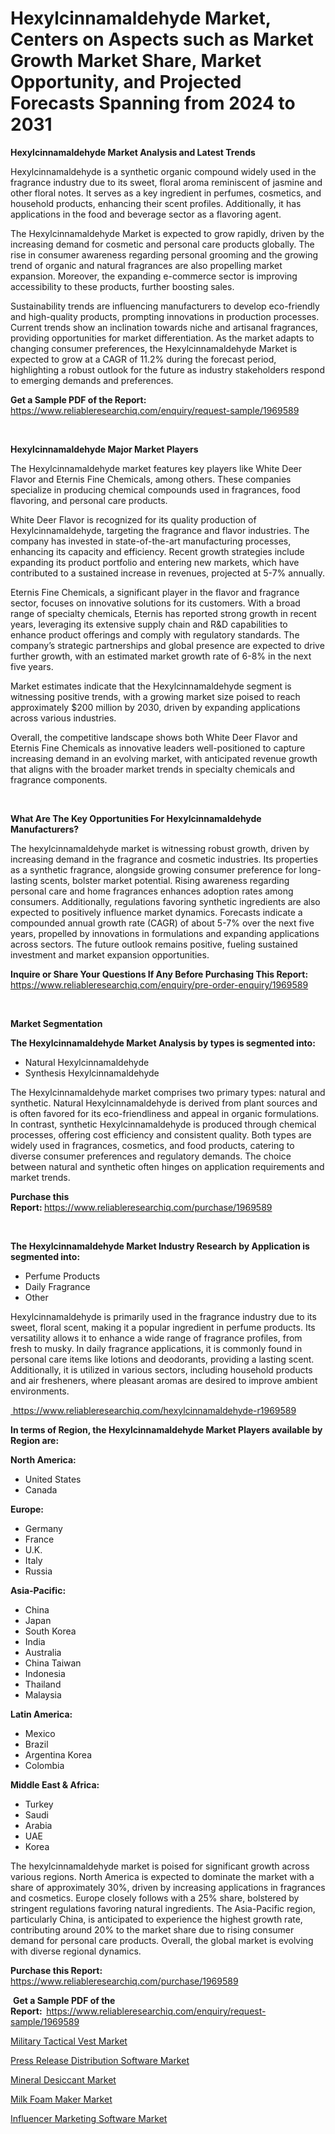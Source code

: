 <p><h1>Hexylcinnamaldehyde Market, Centers on Aspects such as Market Growth Market Share, Market Opportunity, and Projected Forecasts Spanning from 2024 to 2031</h1></p><p><strong>Hexylcinnamaldehyde Market Analysis and Latest Trends</strong></p>
<p><p>Hexylcinnamaldehyde is a synthetic organic compound widely used in the fragrance industry due to its sweet, floral aroma reminiscent of jasmine and other floral notes. It serves as a key ingredient in perfumes, cosmetics, and household products, enhancing their scent profiles. Additionally, it has applications in the food and beverage sector as a flavoring agent.</p><p>The Hexylcinnamaldehyde Market is expected to grow rapidly, driven by the increasing demand for cosmetic and personal care products globally. The rise in consumer awareness regarding personal grooming and the growing trend of organic and natural fragrances are also propelling market expansion. Moreover, the expanding e-commerce sector is improving accessibility to these products, further boosting sales.</p><p>Sustainability trends are influencing manufacturers to develop eco-friendly and high-quality products, prompting innovations in production processes. Current trends show an inclination towards niche and artisanal fragrances, providing opportunities for market differentiation. As the market adapts to changing consumer preferences, the Hexylcinnamaldehyde Market is expected to grow at a CAGR of 11.2% during the forecast period, highlighting a robust outlook for the future as industry stakeholders respond to emerging demands and preferences.</p></p>
<p><strong>Get a Sample PDF of the Report:&nbsp;</strong> <a href="https://www.reliableresearchiq.com/enquiry/request-sample/1969589?utm_campaign=1144&utm_medium=2&utm_source=Github&utm_content=ia&utm_term=14112024&utm_id=hexylcinnamaldehyde">https://www.reliableresearchiq.com/enquiry/request-sample/1969589</a></p>
<p>&nbsp;</p>
<p><strong>Hexylcinnamaldehyde Major Market Players</strong></p>
<p><p>The Hexylcinnamaldehyde market features key players like White Deer Flavor and Eternis Fine Chemicals, among others. These companies specialize in producing chemical compounds used in fragrances, food flavoring, and personal care products.</p><p>White Deer Flavor is recognized for its quality production of Hexylcinnamaldehyde, targeting the fragrance and flavor industries. The company has invested in state-of-the-art manufacturing processes, enhancing its capacity and efficiency. Recent growth strategies include expanding its product portfolio and entering new markets, which have contributed to a sustained increase in revenues, projected at 5-7% annually.</p><p>Eternis Fine Chemicals, a significant player in the flavor and fragrance sector, focuses on innovative solutions for its customers. With a broad range of specialty chemicals, Eternis has reported strong growth in recent years, leveraging its extensive supply chain and R&D capabilities to enhance product offerings and comply with regulatory standards. The company’s strategic partnerships and global presence are expected to drive further growth, with an estimated market growth rate of 6-8% in the next five years.</p><p>Market estimates indicate that the Hexylcinnamaldehyde segment is witnessing positive trends, with a growing market size poised to reach approximately $200 million by 2030, driven by expanding applications across various industries.</p><p>Overall, the competitive landscape shows both White Deer Flavor and Eternis Fine Chemicals as innovative leaders well-positioned to capture increasing demand in an evolving market, with anticipated revenue growth that aligns with the broader market trends in specialty chemicals and fragrance components.</p></p>
<p>&nbsp;</p>
<p><strong>What Are The Key Opportunities For Hexylcinnamaldehyde Manufacturers?</strong></p>
<p><p>The hexylcinnamaldehyde market is witnessing robust growth, driven by increasing demand in the fragrance and cosmetic industries. Its properties as a synthetic fragrance, alongside growing consumer preference for long-lasting scents, bolster market potential. Rising awareness regarding personal care and home fragrances enhances adoption rates among consumers. Additionally, regulations favoring synthetic ingredients are also expected to positively influence market dynamics. Forecasts indicate a compounded annual growth rate (CAGR) of about 5-7% over the next five years, propelled by innovations in formulations and expanding applications across sectors. The future outlook remains positive, fueling sustained investment and market expansion opportunities.</p></p>
<p><strong>Inquire or Share Your Questions If Any Before Purchasing This Report:</strong> <a href="https://www.reliableresearchiq.com/enquiry/pre-order-enquiry/1969589?utm_campaign=1144&utm_medium=2&utm_source=Github&utm_content=ia&utm_term=14112024&utm_id=hexylcinnamaldehyde">https://www.reliableresearchiq.com/enquiry/pre-order-enquiry/1969589</a></p>
<p>&nbsp;</p>
<p><strong>Market Segmentation</strong></p>
<p><strong>The Hexylcinnamaldehyde Market Analysis by types is segmented into:</strong></p>
<p><ul><li>Natural Hexylcinnamaldehyde</li><li>Synthesis Hexylcinnamaldehyde</li></ul></p>
<p><p>The Hexylcinnamaldehyde market comprises two primary types: natural and synthetic. Natural Hexylcinnamaldehyde is derived from plant sources and is often favored for its eco-friendliness and appeal in organic formulations. In contrast, synthetic Hexylcinnamaldehyde is produced through chemical processes, offering cost efficiency and consistent quality. Both types are widely used in fragrances, cosmetics, and food products, catering to diverse consumer preferences and regulatory demands. The choice between natural and synthetic often hinges on application requirements and market trends.</p></p>
<p><strong>Purchase this Report:&nbsp;</strong><a href="https://www.reliableresearchiq.com/purchase/1969589?utm_campaign=1144&utm_medium=2&utm_source=Github&utm_content=ia&utm_term=14112024&utm_id=hexylcinnamaldehyde">https://www.reliableresearchiq.com/purchase/1969589</a></p>
<p>&nbsp;</p>
<p><strong>The Hexylcinnamaldehyde Market Industry Research by Application is segmented into:</strong></p>
<p><ul><li>Perfume Products</li><li>Daily Fragrance</li><li>Other</li></ul></p>
<p><p>Hexylcinnamaldehyde is primarily used in the fragrance industry due to its sweet, floral scent, making it a popular ingredient in perfume products. Its versatility allows it to enhance a wide range of fragrance profiles, from fresh to musky. In daily fragrance applications, it is commonly found in personal care items like lotions and deodorants, providing a lasting scent. Additionally, it is utilized in various sectors, including household products and air fresheners, where pleasant aromas are desired to improve ambient environments.</p></p>
<p><a href="https://www.reliableresearchiq.com/hexylcinnamaldehyde-r1969589?utm_campaign=1144&utm_medium=2&utm_source=Github&utm_content=ia&utm_term=14112024&utm_id=hexylcinnamaldehyde">&nbsp;https://www.reliableresearchiq.com/hexylcinnamaldehyde-r1969589</a></p>
<p><strong>In terms of Region, the Hexylcinnamaldehyde Market Players available by Region are:</strong></p>
<p>
    <p> <strong> North America: </strong>
        <ul>
            <li>United States</li>
            <li>Canada</li>
        </ul>
        </p> 
    <p> <strong> Europe: </strong>
        <ul>
            <li>Germany</li>
            <li>France</li>
            <li>U.K.</li>
            <li>Italy</li>
            <li>Russia</li>
        </ul>
        </p> 
    <p> <strong> Asia-Pacific: </strong>
        <ul>
            <li>China</li>
            <li>Japan</li>
            <li>South Korea</li>
            <li>India</li>
            <li>Australia</li>
            <li>China Taiwan</li>
            <li>Indonesia</li>
            <li>Thailand</li>
            <li>Malaysia</li>
        </ul>
        </p> 
    <p> <strong> Latin America: </strong>
        <ul>
            <li>Mexico</li>
            <li>Brazil</li>
            <li>Argentina Korea</li>
            <li>Colombia</li>
        </ul>
        </p> 
    <p> <strong> Middle East & Africa: </strong>
        <ul>
            <li>Turkey</li>
            <li>Saudi</li>
            <li>Arabia</li>
            <li>UAE</li>
            <li>Korea</li>
        </ul>
    </p>
    </p>
<p><p>The hexylcinnamaldehyde market is poised for significant growth across various regions. North America is expected to dominate the market with a share of approximately 30%, driven by increasing applications in fragrances and cosmetics. Europe closely follows with a 25% share, bolstered by stringent regulations favoring natural ingredients. The Asia-Pacific region, particularly China, is anticipated to experience the highest growth rate, contributing around 20% to the market share due to rising consumer demand for personal care products. Overall, the global market is evolving with diverse regional dynamics.</p></p>
<p><strong>Purchase this Report: </strong><a href="https://www.reliableresearchiq.com/purchase/1969589?utm_campaign=1144&utm_medium=2&utm_source=Github&utm_content=ia&utm_term=14112024&utm_id=hexylcinnamaldehyde">https://www.reliableresearchiq.com/purchase/1969589</a></p>
<p>&nbsp;<strong>Get a Sample PDF of the Report:&nbsp;&nbsp;</strong><a href="https://www.reliableresearchiq.com/enquiry/request-sample/1969589?utm_campaign=1144&utm_medium=2&utm_source=Github&utm_content=ia&utm_term=14112024&utm_id=hexylcinnamaldehyde">https://www.reliableresearchiq.com/enquiry/request-sample/1969589</a></p>
<p><strong></strong></p>
<p><p><a href="https://www.linkedin.com/pulse/military-tactical-vest-market-global-share-ranking-overall-jeiqc?utm_campaign=1144&utm_medium=2&utm_source=Github&utm_content=ia&utm_term=14112024&utm_id=hexylcinnamaldehyde">Military Tactical Vest Market</a></p><p><a href="https://issuu.com/reportprime-2/docs/press-release-distribution-software_e0b4204d7af9a9?utm_campaign=1144&utm_medium=2&utm_source=Github&utm_content=ia&utm_term=14112024&utm_id=hexylcinnamaldehyde">Press Release Distribution Software Market</a></p><p><a href="https://www.linkedin.com/pulse/mineral-desiccant-industry-sector-market-dynamics-future-kns2c?utm_campaign=1144&utm_medium=2&utm_source=Github&utm_content=ia&utm_term=14112024&utm_id=hexylcinnamaldehyde">Mineral Desiccant Market</a></p><p><a href="https://www.linkedin.com/pulse/milk-foam-maker-market-trends-insights-type-application-vthgc?utm_campaign=1144&utm_medium=2&utm_source=Github&utm_content=ia&utm_term=14112024&utm_id=hexylcinnamaldehyde">Milk Foam Maker Market</a></p><p><a href="https://issuu.com/reportprime-2/docs/influencer-marketing-software-marke_bf762d49431970?utm_campaign=1144&utm_medium=2&utm_source=Github&utm_content=ia&utm_term=14112024&utm_id=hexylcinnamaldehyde">Influencer Marketing Software Market</a></p></p>